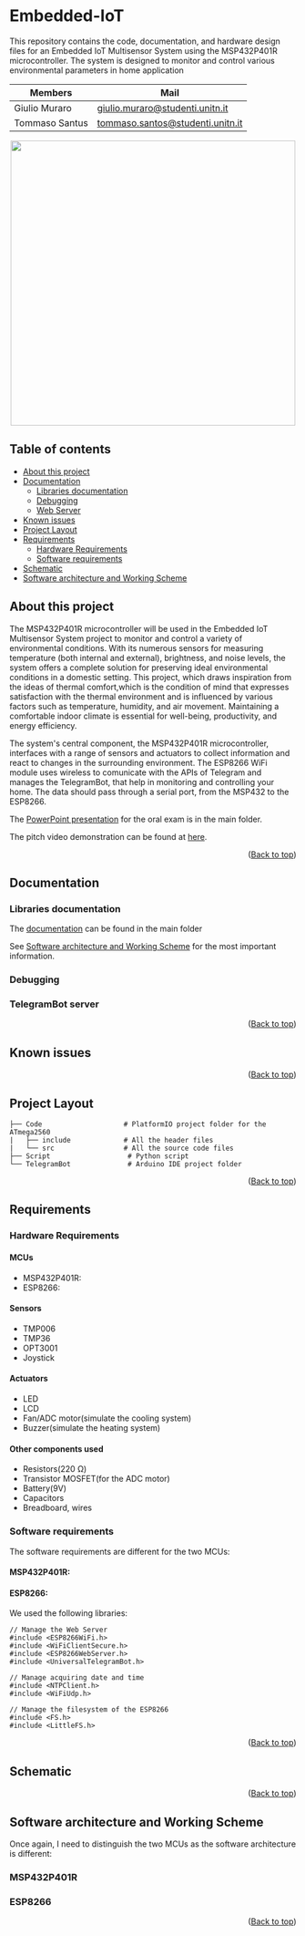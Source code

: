 # Embedded-IoT
This repository contains the code, documentation, and hardware design files for an Embedded IoT Multisensor System using the MSP432P401R microcontroller. The system is designed to monitor and control various environmental parameters in home application

| Members        | Mail |
|--|--|
| Giulio Muraro | giulio.muraro@studenti.unitn.it |
| Tommaso Santus | tommaso.santos@studenti.unitn.it |

<p align="center">
<img src="./docImages/???" height="500px">
</p>

## Table of contents
- [About this project](#about-this-project)
- [Documentation](#documentation)
  - [Libraries documentation](#libraries-documentation)
  - [Debugging](#debugging)
  - [Web Server](#web-server)
- [Known issues](#known-issues)
- [Project Layout](#project-layout)
- [Requirements](#requirements)
  - [Hardware Requirements](#hardware-requirements)
  - [Software requirements](#software-requirements)
- [Schematic](#schematic)
- [Software architecture and Working Scheme](#software-architecture-and-working-scheme)

## About this project
The MSP432P401R microcontroller will be used in the Embedded IoT Multisensor System project to monitor and control a variety of environmental conditions. With its numerous sensors for measuring temperature (both internal and external), brightness, and noise levels, the system offers a complete solution for preserving ideal environmental conditions in a domestic setting. This project, which draws inspiration from the ideas of thermal comfort,which is the condition of mind that expresses satisfaction with the thermal environment and is influenced by various factors such as temperature, humidity, and air movement. Maintaining a comfortable indoor climate is essential for well-being, productivity, and energy efficiency.

The system's central component, the MSP432P401R microcontroller, interfaces with a range of sensors and actuators to collect information and react to changes in the surrounding environment. The ESP8266 WiFi module uses wireless to comunicate with the APIs of Telegram and manages the TelegramBot, that help in monitoring and controlling your home. The data should pass through a serial port, from the MSP432 to the ESP8266.

The [PowerPoint presentation](./presentationProject.pdf) for the oral exam is in the main folder.

The pitch video demonstration can be found at <a href="">here</a>.
<p align="right">(<a href="#top">Back to top</a>)</p>

## Documentation
### Libraries documentation
The [documentation](./doc.md) can be found in the main folder

See [Software architecture and Working Scheme](#software-architecture-and-working-scheme) for the most important information.


### Debugging


### TelegramBot server


<p align="right">(<a href="#top">Back to top</a>)</p>

## Known issues


<p align="right">(<a href="#top">Back to top</a>)</p>

## Project Layout

```
├── Code                    # PlatformIO project folder for the ATmega2560
|   ├── include             # All the header files
|   └── src                 # All the source code files
├── Script                   # Python script
└── TelegramBot              # Arduino IDE project folder
```
<p align="right">(<a href="#top">Back to top</a>)</p>

## Requirements
### Hardware Requirements
#### MCUs
* MSP432P401R:
* ESP8266: 

#### Sensors
* TMP006
* TMP36
* OPT3001
* Joystick

#### Actuators
* LED
* LCD
* Fan/ADC motor(simulate the cooling system)
* Buzzer(simulate the heating system)

#### Other components used
* Resistors(220 Ω)
* Transistor MOSFET(for the ADC motor)
* Battery(9V)
* Capacitors
* Breadboard, wires

### Software requirements
The software requirements are different for the two MCUs:

#### MSP432P401R:


#### ESP8266:


We used the following libraries:
```
// Manage the Web Server
#include <ESP8266WiFi.h>
#include <WiFiClientSecure.h>
#include <ESP8266WebServer.h>
#include <UniversalTelegramBot.h>

// Manage acquiring date and time
#include <NTPClient.h>
#include <WiFiUdp.h>

// Manage the filesystem of the ESP8266
#include <FS.h>
#include <LittleFS.h>
```

<p align="right">(<a href="#top">Back to top</a>)</p>

## Schematic

<p align="right">(<a href="#top">Back to top</a>)</p>

## Software architecture and Working Scheme
Once again, I need to distinguish the two MCUs as the software architecture is different:

### MSP432P401R


### ESP8266


<p align="right">(<a href="#top">Back to top</a>)</p>
